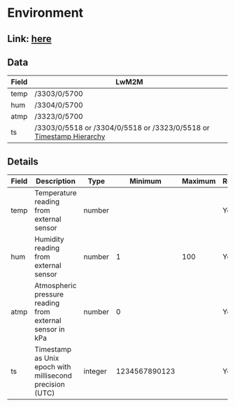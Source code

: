 # Environment

## Link: [here](https://github.com/NordicSemiconductor/asset-tracker-cloud-docs/blob/saga/docs/cloud-protocol/Reported.ts)

## Data

| Field | LwM2M                                                                                                                                                                         |
| ----- | ----------------------------------------------------------------------------------------------------------------------------------------------------------------------------- |
| temp  | /3303/0/5700                                                                                                                                                                  |
| hum   | /3304/0/5700                                                                                                                                                                  |
| atmp  | /3323/0/5700                                                                                                                                                                  |
| ts    | /3303/0/5518 or /3304/0/5518 or /3323/0/5518 or [Timestamp Hierarchy](https://github.com/MLopezJ/asset-tracker-cloud-coiote-azure-converter-js/tree/saga#timestamp-hierarchy) |

## Details

| Field | Description                                              | Type    | Minimum       | Maximum | Required |
| ----- | -------------------------------------------------------- | ------- | ------------- | ------- | -------- |
| temp  | Temperature reading from external sensor                 | number  |               |         | Yes      |
| hum   | Humidity reading from external sensor                    | number  | 1             | 100     | Yes      |
| atmp  | Atmospheric pressure reading from external sensor in kPa | number  | 0             |         | Yes      |
| ts    | Timestamp as Unix epoch with millisecond precision (UTC) | integer | 1234567890123 |         | Yes      |
